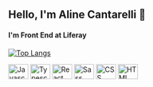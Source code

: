 ## Hello, I'm Aline Cantarelli 👋

#### I'm Front End at Liferay

[![Top Langs](https://github-readme-stats.vercel.app/api/top-langs/?username=anuraghazra&hide=GLSL,ASTRO,RUST,GO,python,shell,assembly&langs_count=4&layout=compact&bg_color=10,ff1b6b,45caff&title_color=fff&text_color=fff&text_bold=true)](https://github.com/anuraghazra/github-readme-stats)

<div style="display: inline_block">


 <img alt="Javascript" width="40" height="30" src="https://cdn.jsdelivr.net/gh/devicons/devicon/icons/javascript/javascript-original.svg" />
 <img alt="Typescript" width="40" height="30" src="https://cdn.jsdelivr.net/gh/devicons/devicon/icons/typescript/typescript-original.svg" />
 <img alt="React" width="40" height="30" src="https://cdn.jsdelivr.net/gh/devicons/devicon/icons/react/react-original.svg" />
 <img alt="Sass" width="40" height="30" src="https://cdn.jsdelivr.net/gh/devicons/devicon/icons/sass/sass-original.svg" />
 <img alt="CSS" width="40" height="30" src="https://cdn.jsdelivr.net/gh/devicons/devicon/icons/css3/css3-original.svg" />
 <img alt="HTML" width="40" height="30" src="https://cdn.jsdelivr.net/gh/devicons/devicon/icons/html5/html5-original.svg" />
                
</div>          

##
